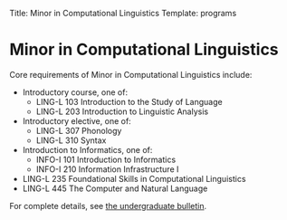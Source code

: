 Title: Minor in Computational Linguistics
Template: programs

# Minor in Computational Linguistics
Core requirements of Minor in Computational Linguistics include:

* Introductory course, one of: 
  * LING-L 103 Introduction to the Study of Language 
  * LING-L 203 Introduction to Linguistic Analysis
* Introductory elective, one of:
  * LING-L 307 Phonology
  * LING-L 310 Syntax
* Introduction to Informatics, one of:
  * INFO-I 101 Introduction to Informatics
  * INFO-I 210 Information Infrastructure I
* LING-L 235 Foundational Skills in Computational Linguistics
* LING-L 445 The Computer and Natural Language

For complete details, see [the undergraduate bulletin](https://bulletin.college.indiana.edu/programs/4255/CMPLNGMIN/).